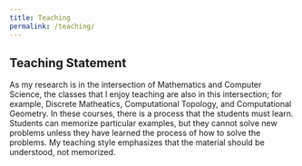 ```yaml
---
title: Teaching
permalink: /teaching/
---
```


## Teaching Statement

As my research is in the intersection of Mathematics and Computer Science, the classes that I enjoy teaching are also in this intersection; 
for example, Discrete Matheatics, Computational Topology, and Computational Geometry. 
In these courses, there is a process that the students must learn. 
Students can memorize particular examples, but they cannot solve new problems unless they have learned the process of how to solve the problems. 
My teaching style emphasizes that the material should be understood, not memorized.


